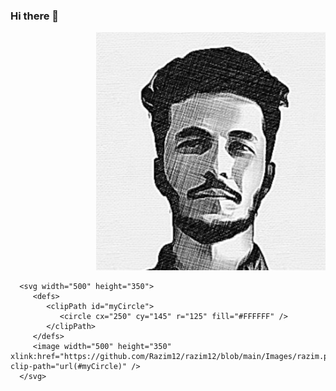 ### Hi there 👋
<p align="right">
  <img src="https://github.com/Razim12/razim12/blob/main/Images/razim.png" alt="Avatar"/>
</p>

      <svg width="500" height="350">
         <defs>
            <clipPath id="myCircle">
               <circle cx="250" cy="145" r="125" fill="#FFFFFF" />
            </clipPath>
         </defs>
         <image width="500" height="350" xlink:href="https://github.com/Razim12/razim12/blob/main/Images/razim.png" clip-path="url(#myCircle)" />
      </svg>


<!--
**Razim12/razim12** is a ✨ _special_ ✨ repository because its `README.md` (this file) appears on your GitHub profile.

Here are some ideas to get you started:

- 🔭 I’m currently working on ...
- 🌱 I’m currently learning ...
- 👯 I’m looking to collaborate on ...
- 🤔 I’m looking for help with ...
- 💬 Ask me about ...
- 📫 How to reach me: ...
- 😄 Pronouns: ...
- ⚡ Fun fact: ...
-->
